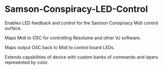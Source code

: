 # Samson-Conspiracy-LED-Control
Enables LED feedback and control for the Samson Conspiracy Midi control surface.

Maps Midi to OSC for controlling Resolume and other VJ software.

Maps output OSC back to Midi to control board LEDs.

Extends capabilities of device with custom banks of commands and layers represented by color.
